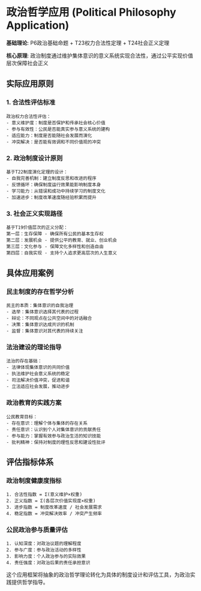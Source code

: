 # 政治哲学应用 (Political Philosophy Application)  

**基础理论**: P6政治基础命题 + T23权力合法性定理 + T24社会正义定理  

**核心原理**: 政治制度通过维护集体意识的意义系统实现合法性，通过公平实现价值层次保障社会正义  

## 实际应用原则  

### 1. 合法性评估标准  
```  
政治权力合法性评估：  
- 意义维护度：制度是否保护和传承社会核心价值  
- 参与有效性：公民是否能真实参与意义系统的建构  
- 适应能力：制度是否能随社会发展而演化  
- 冲突解决：是否能有效调和不同价值观的冲突  
```  

### 2. 政治制度设计原则  
```  
基于T22制度演化定理的设计：  
- 自我完善机制：建立制度反思和改进的程序  
- 反馈循环：确保制度运行效果能影响制度本身  
- 学习能力：从错误和成功中持续学习的制度文化  
- 加速进步：制度改革速度随经验积累而提升  
```  

### 3. 社会正义实现路径  
```  
基于T19价值层次的正义分配：  
第一层：生存保障 - 确保所有公民的基本生存权  
第二层：发展机会 - 提供公平的教育、就业、创业机会  
第三层：文化参与 - 保障文化多样性和创造自由  
第四层：自我实现 - 支持个人追求更高层次的人生意义  
```  

## 具体应用案例  

### 民主制度的存在哲学分析  
```  
民主的本质：集体意识的自我治理  
- 选举：集体意识选择其代表的过程  
- 辩论：不同观点在公共空间中的对话融合  
- 决策：集体意识达成共识的机制  
- 监督：集体意识对其代表的持续关注  
```  

### 法治建设的理论指导  
```  
法治的存在基础：  
- 法律体现集体意识的共同价值  
- 执法维护社会意义系统的稳定  
- 司法解决价值冲突，促进和谐  
- 立法适应社会发展，推动进步  
```  

### 政治教育的实践方案  
```  
公民教育目标：  
- 存在意识：理解个体与集体的存在关系  
- 责任意识：认识到个人对集体意识的贡献责任  
- 参与能力：掌握有效参与政治生活的知识技能  
- 批判精神：保持对制度的理性反思和建设性批评  
```  

## 评估指标体系  

### 政治制度健康度指标  
```  
1. 合法性指数 = Σ(意义维护×权重)  
2. 正义指数 = Σ(各层次价值实现度×权重)  
3. 进步指数 = 制度改革速度 / 社会发展需求  
4. 稳定指数 = 冲突解决效率 / 冲突产生频率  
```  

### 公民政治参与质量评估  
```  
1. 认知深度：对政治议题的理解程度  
2. 参与广度：参与政治活动的多样性  
3. 影响力度：个人政治参与的实际效果  
4. 责任强度：对政治后果的责任承担意识  
```  

这个应用框架将抽象的政治哲学理论转化为具体的制度设计和评估工具，为政治实践提供哲学指导。  